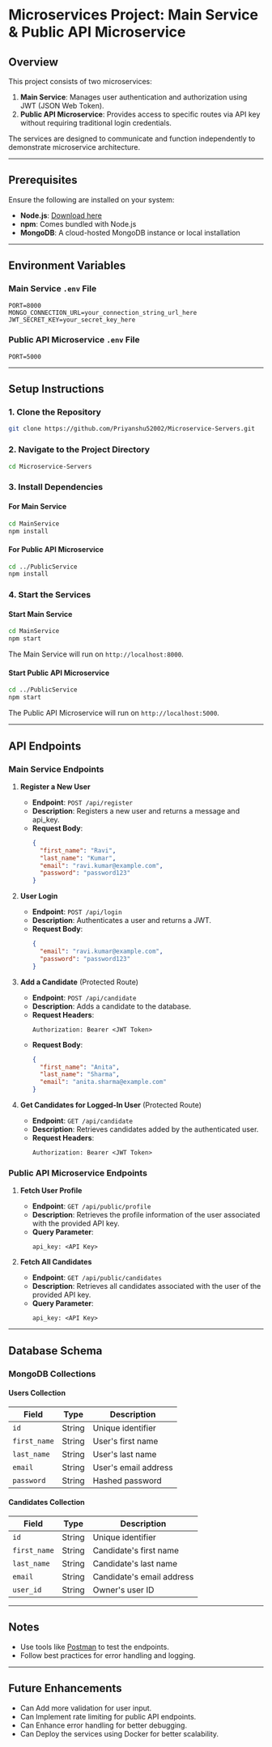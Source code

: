# Microservices Project: Main Service & Public API Microservice

## Overview

This project consists of two microservices:
1. **Main Service**: Manages user authentication and authorization using JWT (JSON Web Token).
2. **Public API Microservice**: Provides access to specific routes via API key without requiring traditional login credentials.

The services are designed to communicate and function independently to demonstrate microservice architecture.

---

## Prerequisites

Ensure the following are installed on your system:
- **Node.js**: [Download here](https://nodejs.org/)
- **npm**: Comes bundled with Node.js
- **MongoDB**: A cloud-hosted MongoDB instance or local installation

---

## Environment Variables

### Main Service `.env` File

```
PORT=8000
MONGO_CONNECTION_URL=your_connection_string_url_here
JWT_SECRET_KEY=your_secret_key_here
```

### Public API Microservice `.env` File

```
PORT=5000
```
---

## Setup Instructions

### 1. Clone the Repository

```bash
git clone https://github.com/Priyanshu52002/Microservice-Servers.git
```

### 2. Navigate to the Project Directory

```bash
cd Microservice-Servers
```

### 3. Install Dependencies

#### For Main Service

```bash
cd MainService
npm install
```

#### For Public API Microservice

```bash
cd ../PublicService
npm install
```

### 4. Start the Services

#### Start Main Service

```bash
cd MainService
npm start
```

The Main Service will run on `http://localhost:8000`.

#### Start Public API Microservice

```bash
cd ../PublicService
npm start
```

The Public API Microservice will run on `http://localhost:5000`.

---

## API Endpoints

### Main Service Endpoints

1. **Register a New User**
   - **Endpoint**: `POST /api/register`
   - **Description**: Registers a new user and returns a message and api_key.
   - **Request Body**:
     ```json
     {
       "first_name": "Ravi",
       "last_name": "Kumar",
       "email": "ravi.kumar@example.com",
       "password": "password123"
     }
     ```

2. **User Login**
   - **Endpoint**: `POST /api/login`
   - **Description**: Authenticates a user and returns a JWT.
   - **Request Body**:
     ```json
     {
       "email": "ravi.kumar@example.com",
       "password": "password123"
     }
     ```

3. **Add a Candidate** (Protected Route)
   - **Endpoint**: `POST /api/candidate`
   - **Description**: Adds a candidate to the database.
   - **Request Headers**:
     ```
     Authorization: Bearer <JWT Token>
     ```
   - **Request Body**:
     ```json
     {
       "first_name": "Anita",
       "last_name": "Sharma",
       "email": "anita.sharma@example.com"
     }
     ```

4. **Get Candidates for Logged-In User** (Protected Route)
   - **Endpoint**: `GET /api/candidate`
   - **Description**: Retrieves candidates added by the authenticated user.
   - **Request Headers**:
     ```
     Authorization: Bearer <JWT Token>
     ```

### Public API Microservice Endpoints

1. **Fetch User Profile**
   - **Endpoint**: `GET /api/public/profile`
   - **Description**: Retrieves the profile information of the user associated with the provided API key.
   - **Query Parameter**:
     ```
     api_key: <API Key>
     ```

2. **Fetch All Candidates**
   - **Endpoint**: `GET /api/public/candidates`
   - **Description**: Retrieves all candidates associated with the user of the provided API key.
   - **Query Parameter**:
     ```
     api_key: <API Key>
     ```

---

## Database Schema

### MongoDB Collections

#### Users Collection

| Field         | Type    | Description          |
|---------------|---------|----------------------|
| `id`          | String  | Unique identifier    |
| `first_name`  | String  | User's first name    |
| `last_name`   | String  | User's last name     |
| `email`       | String  | User's email address |
| `password`    | String  | Hashed password      |

#### Candidates Collection

| Field         | Type    | Description          |
|---------------|---------|----------------------|
| `id`          | String  | Unique identifier    |
| `first_name`  | String  | Candidate's first name |
| `last_name`   | String  | Candidate's last name |
| `email`       | String  | Candidate's email address |
| `user_id`     | String  | Owner's user ID      |

---

## Notes

- Use tools like [Postman](https://www.postman.com/) to test the endpoints.
- Follow best practices for error handling and logging.

---

## Future Enhancements

- Can Add more validation for user input.
- Can Implement rate limiting for public API endpoints.
- Can Enhance error handling for better debugging.
- Can Deploy the services using Docker for better scalability.
